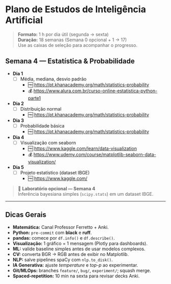 # Plano de Estudos de Inteligência Artificial
> **Formato:** 1 h por dia útil (segunda → sexta)  
> **Duração:** 18 semanas (Semana 0 opcional + 1 → 17)  
> Use as caixas de seleção para acompanhar o progresso.

## Semana 4 — Estatística & Probabilidade
- **Dia 1**  
  - [ ] Média, mediana, desvio padrão  
    - 🆓 <https://pt.khanacademy.org/math/statistics-probability>  
    - 💰 <https://www.alura.com.br/curso-online-estatistica-python-parte1>
- **Dia 2**  
  - [ ] Distribuição normal  
    - 🆓 <https://pt.khanacademy.org/math/statistics-probability>
- **Dia 3**  
  - [ ] Probabilidade básica  
    - 🆓 <https://pt.khanacademy.org/math/statistics-probability>
- **Dia 4**  
  - [ ] Visualização com seaborn  
    - 🆓 <https://www.kaggle.com/learn/data-visualization>  
    - 💰 <https://www.udemy.com/course/matplotlib-seaborn-data-visualization/>
- **Dia 5**  
  - [ ] Projeto estatístico (dataset IBGE)  
    - 🆓 <https://www.kaggle.com/>

> 🔬 **Laboratório opcional — Semana 4**  
> Inferência bayesiana simples (`scipy.stats`) em um dataset IBGE.

---

## Dicas Gerais
- **Matemática:** Canal Professor Ferretto + Anki.  
- **Python:** `pre-commit` com **black** e **ruff**.  
- **pandas:** comece por `df.info()` e `df.describe()`.  
- **Visualização:** 1 gráfico = 1 mensagem (Plotly para dashboards).  
- **ML:** valide baseline simples antes de usar modelos complexos.  
- **CV:** converta BGR → RGB antes de exibir no Matplotlib.  
- **NLP:** salve pipelines spaCy com `nlp.to_disk()`.  
- **IA Generativa:** ajuste *temperature* e *top-p* ao experimentar.  
- **Git/MLOps:** branches `feature/`, `bug/`, `experiment/`; squash merge.  
- **Spaced-repetition:** 10 min na sexta para revisar decks Anki.